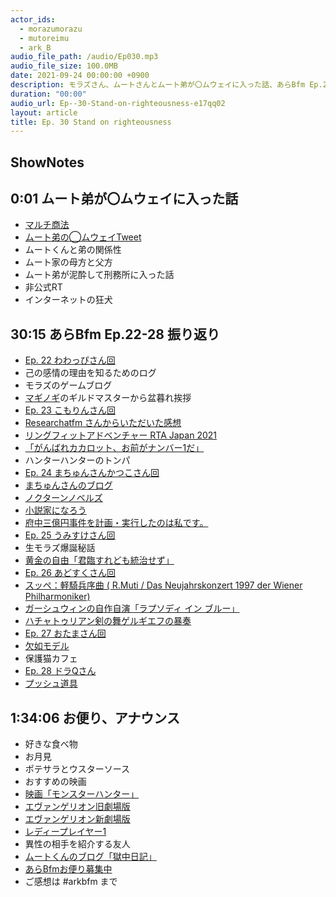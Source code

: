 ```yaml
---
actor_ids:
  - morazumorazu
  - mutoreimu
  - ark_B
audio_file_path: /audio/Ep030.mp3
audio_file_size: 100.0MB
date: 2021-09-24 00:00:00 +0900
description: モラズさん、ムートさんとムート弟が〇ムウェイに入った話、あらBfm Ep.22-28 振り返り、お便りなどについて話しました。
duration: "00:00"
audio_url: Ep--30-Stand-on-righteousness-e17qq02
layout: article
title: Ep. 30 Stand on righteousness 
---
```

## ShowNotes

## 0:01 ムート弟が〇ムウェイに入った話

* [マルチ商法](https://ja.wikipedia.org/wiki/%E3%83%9E%E3%83%AB%E3%83%81%E5%95%86%E6%B3%95)
* [ムート弟の◯ムウェイTweet](https://twitter.com/mutoreimu/status/1418177328341917698?s=20)
* ムートくんと弟の関係性
* ムート家の母方と父方
* ムート弟が泥酔して刑務所に入った話
* 非公式RT
* インターネットの狂犬

## 30:15 あらBfm Ep.22-28 振り返り

* [Ep. 22 わわっぴさん回](https://anchor.fm/arkbfm/episodes/Ep--22-Director-of-Kebab-e14867i)
* 己の感情の理由を知るためのログ
* モラズのゲームブログ
* [マギノギ](https://mabinogi.nexon.co.jp/?argument=GkmaGBxY&dmai=a60dc6fca127d4)のギルドマスターから盆暮れ挨拶
* [Ep. 23 こもりんさん回](https://anchor.fm/arkbfm/episodes/Ep--23-Self-Branding-JK-e14urc5)
* [Researchatfm さんからいただいた感想](https://twitter.com/researchat_fm/status/1425184885698928642?s=20)
* [リングフィットアドベンチャー RTA Japan 2021](https://youtu.be/xJXD2BXorl4)
* [「がんばれカカロット、お前がナンバー1だ」](https://www.kujoyugo.com/entry/74)
* ハンターハンターのトンパ
* [Ep. 24 まちゅんさんかつこさん回](https://anchor.fm/arkbfm/episodes/Ep--24-Life-with-my-fave-e15kfud)
* [まちゅんさんのブログ](https://kajilaw.com/%e6%b0%97%e3%81%ab%e3%81%aa%e3%82%89%e3%81%aa%e3%81%84%e3%81%8f%e3%82%89%e3%81%84%e3%81%ab%e7%9c%a9%e3%81%97%e3%81%84-%e3%81%93%e3%81%ae-day-light/)
* [ノクターンノベルズ](https://nl.syosetu.com/redirect/ageauth/?url=https%3A%2F%2Fnoc.syosetu.com%2Ftop%2Ftop%2F&hash=1a96b5237afa724bef265b4f98dd107f2445ef8b)
* [小説家になろう](https://syosetu.com/)
* [府中三億円事件を計画・実行したのは私です。](https://amzn.to/3zITDGo)
* [Ep. 25 うみすけさん回](https://anchor.fm/arkbfm/episodes/Ep--25-Couldnt-live-someone-elses-life-e15ufbd)
* 生モラズ爆誕秘話
* [黄金の自由「君臨すれども統治せず」](https://ja.wikipedia.org/wiki/%E9%BB%84%E9%87%91%E3%81%AE%E8%87%AA%E7%94%B1)
* [Ep. 26 あどすくさん回](https://anchor.fm/arkbfm/episodes/Ep--26-I-dont-want-to-be-literally-FIRE-e16isqq)
* [スッペ：軽騎兵序曲 ( R.Muti / Das Neujahrskonzert 1997 der Wiener Philharmoniker)](https://www.nicovideo.jp/watch/sm14549745)
* [ガーシュウィンの自作自演「ラプソディ イン ブルー」](https://www.nicovideo.jp/watch/sm13173222)
* [ハチャトゥリアン剣の舞ゲルギエフの暴奏](https://www.nicovideo.jp/watch/sm1315181)
* [Ep. 27 おたまさん回](https://anchor.fm/arkbfm/episodes/Ep--27-God-Who-Must-Not-Be-Named-e16taaf)
* [欠如モデル](https://ja.wikipedia.org/wiki/%E6%AC%A0%E5%A6%82%E3%83%A2%E3%83%87%E3%83%AB)
* 保護猫カフェ
* [Ep. 28 ドラQさん](https://anchor.fm/arkbfm/episodes/Ep--28-Alcoholic-Doctoral-Graduate-Student-e176crv)
* [プッシュ道具](https://amzn.to/3o29I7H)

## 1:34:06 お便り、アナウンス

* 好きな食べ物
* お月見
* ポテサラとウスターソース
* おすすめの映画
* [映画「モンスターハンター」](https://monsterhunter-movie.jp/)
* [エヴァンゲリオン旧劇場版](https://amzn.to/2XOzlxW)
* [エヴァンゲリオン新劇場版](https://www.evangelion.co.jp/)
* [レディープレイヤー1](https://wwws.warnerbros.co.jp/readyplayerone/)
* 異性の相手を紹介する友人    
* [ムートくんのブログ「獄中日記」](https://mutoreimu.hatenablog.com/entry/2021/09/20/214528)
* [あらBfmお便り募集中](https://twitter.com/arkbfm/status/1341090549177012225?s=20)
* ご感想は #arkbfm まで